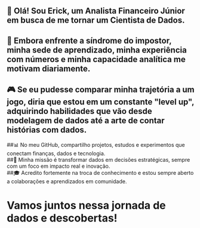 ## 👋 Olá! Sou Erick, um Analista Financeiro Júnior em busca de me tornar um Cientista de Dados.  
## 🧠 Embora enfrente a síndrome do impostor, minha sede de aprendizado, minha experiência com números e minha capacidade analítica me motivam diariamente.  
## 🎮 Se eu pudesse comparar minha trajetória a um jogo, diria que estou em um constante "level up", adquirindo habilidades que vão desde modelagem de dados até a arte de contar histórias com dados.  
##📊 No meu GitHub, compartilho projetos, estudos e experimentos que conectam finanças, dados e tecnologia.  
##🚀 Minha missão é transformar dados em decisões estratégicas, sempre com um foco em impacto real e inovação.  
##🎓 Acredito fortemente na troca de conhecimento e estou sempre aberto a colaborações e aprendizados em comunidade.  

# Vamos juntos nessa jornada de dados e descobertas!


